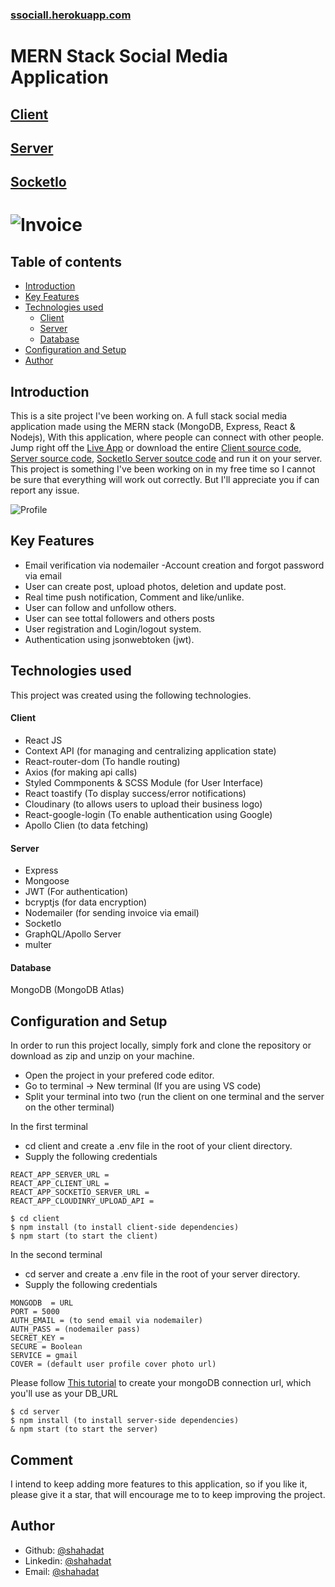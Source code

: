 ### [ssociall.herokuapp.com](https://ssociall.herokuapp.com/)

# MERN Stack Social Media Application

## [Client](https://github.com/abuhuraira24/socialClient)
## [Server](https://github.com/abuhuraira24/socialServer)
## [SocketIo](https://github.com/abuhuraira24/socketIo_server)



![Invoice](https://res.cloudinary.com/dza2t1htw/image/upload/v1677238766/vercel.app_2_f6w9fi.jpg)
=
## Table of contents

- [Introduction](#introduction)
- [Key Features](#key-features)
- [Technologies used](#technologies-used)
  - [Client](#client)
  - [Server](#server)
  - [Database](#database)
- [Configuration and Setup](#configuration-and-setup)
- [Author](#author)
## Introduction

This is a site project I've been working on. A full stack social media application made using the MERN stack (MongoDB, Express, React & Nodejs), With this application, where people can connect with other people. Jump right off the [Live App](https://ssociall.herokuapp.com/login) or download the entire [Client source code](https://github.com/abuhuraira24/socialClient), [Server source code](https://github.com/abuhuraira24/socialServer), [SocketIo Server soutce code](https://github.com/abuhuraira24/socketIo_server) and run it on your server. This project is something I've been working on in my free time so I cannot be sure that everything will work out correctly. But I'll appreciate you if can report any issue.

![Profile](https://res.cloudinary.com/dza2t1htw/image/upload/v1660057956/Screenshot_78_atazwu.png)

## Key Features

- Email verification  via nodemailer
-Account creation and forgot password via email
- User can create post, upload photos, deletion and update post.
- Real time push notification, Comment and like/unlike.
- User can follow and unfollow others.
- User can see tottal followers and others posts
- User registration and Login/logout system.
- Authentication using jsonwebtoken (jwt).

## Technologies used

This project was created using the following technologies.

#### Client

- React JS
- Context API (for managing and centralizing application state)
- React-router-dom (To handle routing)
- Axios (for making api calls)
- Styled Commponents & SCSS Module (for User Interface)
- React toastify  (To display success/error notifications)
- Cloudinary (to allows users to upload their business logo)
- React-google-login (To enable authentication using Google)
- Apollo Clien (to data fetching)

#### Server

- Express
- Mongoose
- JWT (For authentication)
- bcryptjs (for data encryption)
- Nodemailer (for sending invoice via email)
- SocketIo
- GraphQL/Apollo Server
- multer

#### Database

MongoDB (MongoDB Atlas)

## Configuration and Setup

In order to run this project locally, simply fork and clone the repository or download as zip and unzip on your machine.

- Open the project in your prefered code editor.
- Go to terminal -> New terminal (If you are using VS code)
- Split your terminal into two (run the client on one terminal and the server on the other terminal)

In the first terminal

- cd client and create a .env file in the root of your client directory.
- Supply the following credentials

```
REACT_APP_SERVER_URL =
REACT_APP_CLIENT_URL = 
REACT_APP_SOCKETIO_SERVER_URL = 
REACT_APP_CLOUDINRY_UPLOAD_API =

```

```
$ cd client
$ npm install (to install client-side dependencies)
$ npm start (to start the client)
```

In the second terminal

- cd server and create a .env file in the root of your server directory.
- Supply the following credentials

```
MONGODB  = URL
PORT = 5000
AUTH_EMAIL = (to send email via nodemailer)
AUTH_PASS = (nodemailer pass)
SECRET_KEY = 
SECURE = Boolean
SERVICE = gmail
COVER = (default user profile cover photo url)
```

Please follow [This tutorial](https://dev.to/dalalrohit/how-to-connect-to-mongodb-atlas-using-node-js-k9i) to create your mongoDB connection url, which you'll use as your DB_URL

```
$ cd server
$ npm install (to install server-side dependencies)
& npm start (to start the server)
```


## Comment

I intend to keep adding more features to this application, so if you like it, please give it a star, that will encourage me to
to keep improving the project.

## Author

- Github: [@shahadat](https://github.com/abuhuraira24)
- Linkedin: [@shahadat](https://www.linkedin.com/in/abu-huraira-34423821b/)
- Email: [@shahadat](mailto:shahadatjaman23@gmail.com)

